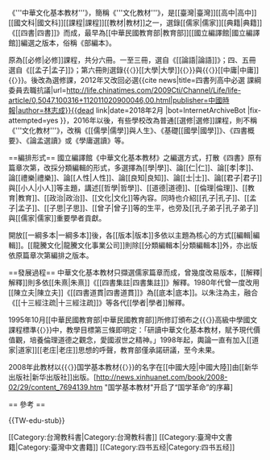 《'''中華文化基本教材'''》，簡稱《'''文化教材'''》，是[[臺灣|臺灣]][[高中|高中]][[國文科|國文科]][[課程|課程]][[教材|教材]]之一，選錄[[儒家|儒家]][[典籍|典籍]]《[[四書|四書]]》而成，最早為[[中華民國教育部|教育部]][[國立編譯館|國立編譯館]]編選之版本，俗稱《部編本》。

原為[[必修|必修]]課程，共分六冊。一至三冊，選自《[[論語|論語]]》；四、五冊選自《[[孟子|孟子]]》；第六冊則選錄{{〈}}[[大學|大學]]{{〉}}與{{〈}}[[中庸|中庸]]{{〉}}。後改為選修課，2012年又改回必選<ref>{{cite news|title=四書列高中必選 課綱委員去職抗議|url=http://life.chinatimes.com/2009Cti/Channel/Life/life-article/0,5047,100316+112011020900046,00.html|publisher=中國時報|author=林志成}}{{dead link|date=2018年2月 |bot=InternetArchiveBot |fix-attempted=yes }}</ref>，2016年以後，有些學校改為普通[[選修|選修]]課程，則不稱《'''文化教材'''》，改稱《[[儒學|儒學]]與人生》、《基礎[[國學|國學]]》、《四書概要》、《論孟選讀》或《學庸選讀》等。

==編排形式==
國立編譯館《中華文化基本教材》之編選方式，打散《四書》原有篇章次第，改採分類編輯的形式，多選擇為[[學|學]]、論[[仁|仁]]、論[[孝|孝]]、論[[禮樂|禮樂]]、論[[人性|人性]]、論[[良知|良知]]、論[[士|士]]、論[[君子|君子]]與[[小人|小人]]等主題，講述[[哲學|哲學]]、[[道德|道德]]、[[倫理|倫理]]、[[教育|教育]]、[[政治|政治]]、[[文化|文化]]等內容。同時也介紹[[孔子|孔子]]、[[孟子|孟子]]、[[子思|子思]]、[[曾子|曾子]]等的生平，也旁及[[孔子弟子|孔子弟子]]與[[儒家|儒家]]重要學者貢獻。

開放[[一綱多本|一綱多本]]後，各[[版本|版本]]多依以主題為核心的方式[[編輯|編輯]]。[[龍騰文化|龍騰文化事業公司]]則除[[分類編輯本|分類編輯本]]外，亦出版依原篇章次第編排之版本。

==發展過程==
中華文化基本教材只擷選儒家篇章而成，曾幾度改易版本，[[解釋|解釋]]則多依[[朱熹|朱熹]]《[[四書集註|四書集註]]》解釋。1980年代曾一度改用[[陳立夫|陳立夫]]《[[四書道貫|四書道貫]]》為[[底本|底本]]。以朱注為主，融合《[[十三經注疏|十三經注疏]]》等各代[[學者|學者]]解釋。

1995年10月[[中華民國教育部|中華民國教育部]]所修訂頒布之{{〈}}高級中學國文課程標準{{〉}}中，教學目標第三條即明定：「研讀中華文化基本教材，賦予現代價值觀，培養倫理道德之觀念，愛國淑世之精神。」1998年起，輿論一直有加入[[道家|道家]][[老庄|老庄]]思想的呼聲，教育部僅承諾研議，至今未果。

2008年此教材以{{〈}}国学基本教材{{〉}}的名字在[[中國大陸|中國大陸]]由[[新华出版社|新华出版社]]出版。<ref>[http://news.xinhuanet.com/book/2008-02/29/content_7694139.htm "国学基本教材"开启了“国学革命”的序幕]</ref>

== 參考 ==
<references/>

{{TW-edu-stub}}

[[Category:台灣教科書|Category:台灣教科書]]
[[Category:臺灣中文書籍|Category:臺灣中文書籍]]
[[Category:四书五经|Category:四书五经]]